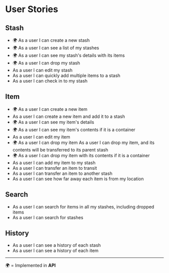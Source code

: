 # User Stories
## Stash
- 🌍️ As a user I can create a new stash
- 🌍️ As a user I can see a list of my stashes
- 🌍️ As a user I can see my stash's details with its items
- 🌍️ As a user I can drop my stash
- As a user I can edit my stash
- As a user I can quickly add multiple items to a stash
- As a user I can check in to my stash

## Item
- 🌍️ As a user I can create a new item
- As a user I can create a new item and add it to a stash
- 🌍️ As a user I can see my item's details
- 🌍️ As a user I can see my item's contents if it is a container
- As a user I can edit my item
- 🌍️ As a user I can drop my item
As a user I can drop my item, and its contents will be transferred to its parent stash
- 🌍️ As a user I can drop my item with its contents if it is a container
- As a user I can add my item to my stash
- As a user I can transfer an item to transit
- As a user I can transfer an item to another stash
- As a user I can see how far away each item is from my location

## Search
- As a user I can search for items in all my stashes, including dropped items
- As a user I can search for stashes

## History
- As a user I can see a history of each stash
- As a user I can see a history of each item

---
🌍️ = Implemented in **API**
